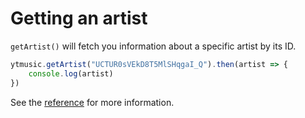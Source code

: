 # Getting an artist

`getArtist()` will fetch you information about a specific artist by its ID.

```ts
ytmusic.getArtist("UCTUR0sVEkD8T5MlSHqgaI_Q").then(artist => {
	console.log(artist)
})
```

See the [reference](../../references/ytmusic/getArtist.html) for more information.
